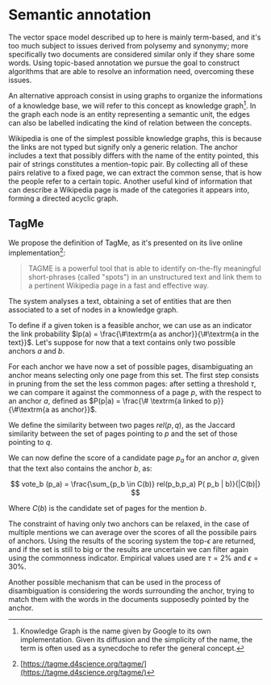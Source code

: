 # Semantic annotation
The vector space model described up to here is mainly term-based, and it's too much subject to issues derived from polysemy and synonymy;
more specifically two documents are considered similar only if they share some words.
Using topic-based annotation we pursue the goal to construct algorithms that are able to resolve an information need, overcoming these issues.

An alternative approach consist in using graphs to organize the informations of a knowledge base, we will refer to this concept as knowledge graph[^5].
In the graph each node is an entity representing a semantic unit, the edges can also be labelled indicating the kind of relation between the concepts.

Wikipedia is one of the simplest possible knowledge graphs, this is because the links are not typed but signify only a generic relation.
The anchor includes a text that possibly differs with the name of the entity pointed, this pair of strings constitutes a mention-topic pair.
By collecting all of these pairs relative to a fixed page, we can extract the common sense, that is how the people refer to a certain topic.
Another useful kind of information that can describe a Wikipedia page is made of the categories it appears into, forming a directed acyclic graph.

## TagMe
We propose the definition of TagMe, as it's presented on its live online implementation[^6]:

> TAGME is a powerful tool that is able to identify on-the-fly meaningful short-phrases (called "spots") in an unstructured text and link them to a pertinent Wikipedia page in a fast and effective way.

The system analyses a text, obtaining a set of entities that are then associated to a set of nodes in a knowledge graph.

To define if a given token is a feasible anchor, we can use as an indicator the link probability $lp(a) = \frac{\#\textrm{a as anchor}}{\#\textrm{a in the text}}$.
Let's suppose for now that a text contains only two possible anchors $a$ and $b$.

For each anchor we have now a set of possible pages, disambiguating an anchor means selecting only one page from this set.
The first step consists in pruning from the set the less common pages: after setting a threshold $\tau$, we can compare it against the commonness of a page $p$, with the respect to an anchor $a$, defined as $P(p|a) = \frac{\# \textrm{a linked to p}}{\#\textrm{a as anchor}}$.

We define the similarity between two pages $rel(p,q)$, as the Jaccard similarity between the set of pages pointing to $p$ and the set of those pointing to $q$.

We can now define the score of a candidate page $p_a$ for an anchor $a$, given that the text also contains the anchor $b$, as:

$$
vote_b (p_a) = \frac{\sum_{p_b \in C(b)} rel(p_b,p_a) P( p_b | b)}{|C(b)|}
$$

Where $C(b)$ is the candidate set of pages for the mention $b$.

The constraint of having only two anchors can be relaxed, in the case of multiple mentions we can average over the scores of all the possibile pairs of anchors.
Using the results of the scoring system the top-$\epsilon$ are returned, and if the set is still to big or the results are uncertain we can filter again using the commonness indicator.
Empirical values used are $\tau = 2\%$ and $\epsilon=30\%$.

Another possible mechanism that can be used in the process of disambiguation is considering the words surrounding the anchor, trying to match them with the words in the documents supposedly pointed by the anchor.

[^5]: Knowledge Graph is the name given by Google to its own implementation. Given its diffusion and the simplicity of the name, the term is often used as a synecdoche to refer the general concept.
[^6]: [https://tagme.d4science.org/tagme/](https://tagme.d4science.org/tagme/)
